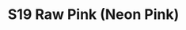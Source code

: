 ---
title: S19 Raw Pink (Neon Pink)
permalink: "/teams/neon-pink"
members:
- Edgar Chavez
- Demitrian Cook
- James Davis
- Pete Dickos
- Brian Donohoe
- Fernando Herrera
- Antwon Hines (Captain)
- Will Jackson
- AJ Reust (QB)
- Andy Smith
- Blaine Stum
- Kyle Veldman
- Mike Zgoda
- Alex D'agostino
teamid: 7036
name: S19 Raw Pink
color: Neon Pink
division: ''
---